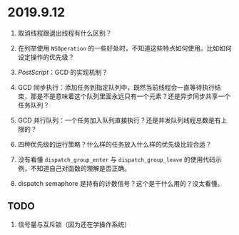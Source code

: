 # 2019.9.12

1. 取消线程跟退出线程有什么区别？
2. 在列举使用 `NSOperation` 的一些好处时，不知道这些特点如何使用。比如如何设定操作的优先级？
3. *PostScript*：GCD 的实现机制？
4. GCD 同步执行：添加任务到指定队列中，既然当前线程会一直等待执行结束，那是不是意味着这个队列里面永远只有一个元素？还是异步同步共享一个任务队列？
5. GCD 并行队列：一个任务加入队列直接执行？还是并发队列线程总数是有上限的？
6. 四种优先级的运行策略？什么样的任务放入什么样的优先级比较合适？
7. 没有看懂 `dispatch_group_enter` 与 `dispatch_group_leave` 的使用代码示例，不知道自己对函数的理解是否正确。

8. dispatch semaphore 是持有的计数信号？这个是干什么用的？没太看懂。

## TODO

1. 信号量与互斥锁（因为还在学操作系统）